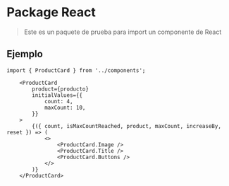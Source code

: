 # Package React

> Este es un paquete de prueba para import un componente de React

## Ejemplo

```
import { ProductCard } from '../components';
```

```
	<ProductCard
		product={producto}
		initialValues={{
			count: 4,
			maxCount: 10,
		}}
	>
		{({ count, isMaxCountReached, product, maxCount, increaseBy, reset }) => (
			<>
				<ProductCard.Image />
				<ProductCard.Title />
				<ProductCard.Buttons />
			</>
		)}
	</ProductCard>
```
